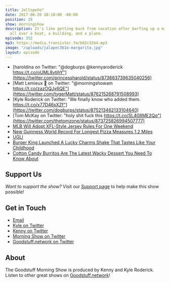 ```yaml
---
title: Jellopeño™
date: 2017-06-20 10:18:00 -06:00
position: 19
show: morningshow
description: It's like getting back from vacation after barfing up a mile-long pizza
  all over a boat, a building, and a plane.
episode: 352
mp3: https://media.transistor.fm/b62c32b4.mp3
image: "/uploads/jalapec3b1o-margarita.jpg"
layout: episode
---
```


* [haroldina on Twitter: "@dogburps @kennyaroderick https://t.co/oUML8ytihY"](https://twitter.com/princessharold/status/873663739635040256)
* [Matt Lemieux 📎 on Twitter: "@morningshowam https://t.co/zazOQJx6QE"](https://twitter.com/tygerMatt/status/876215268791508993)
* [Kyle Roderick on Twitter: "We finally know who added them. https://t.co/x77D46sXZf"](https://twitter.com/dogburps/status/875213462133104640)
* [Tom McKay on Twitter: "holy shit fuck this https://t.co/SL408ME2Qq"](https://twitter.com/thetomzone/status/873725826994507777)
* [MLB Will Adopt XFL-Style Jersey Rules For One Weekend](http://deadspin.com/mlb-will-adopt-xfl-style-jersey-rules-for-one-weekend-1796130861)
* [New Guinness World Record For Longest Pizza Measures 1.2 Miles](https://www.foodbeast.com/news/world-record-pizza-2017/)
* [UGLI](http://ugli.com/about_us.html)
* [Burger King Launched A Lucky Charms Shake That Tastes Like Your Childhood](https://www.foodbeast.com/news/bk-lucky-charms-shake/)
* [Cotton Candy Burritos Are The Latest Wacky Dessert You Need To Know About](https://www.foodbeast.com/news/cotton-candy-burritos/)

## Support Us
*Want to support the show?* Visit our [Support page](https://goodstuff.network/support) to help make this show possible!

## Get in Touch
* [Email](mailto:kyle@goodstuff.network)
* [Kyle on Twitter](http://twitter.com/dogburps)
* [Kenny on Twitter](http://twitter.com/pizzarobotics)
* [Morning Show on Twitter](http://twitter.com/morningshowam)
* [Goodstuff.network on Twitter](http://twitter.com/goodstufffm)

## About
The Goodstuff Morning Show is produced by Kenny and Kyle Roderick. Listen to other great shows on [Goodstuff.network](http://goodstuff.network/shows)!
